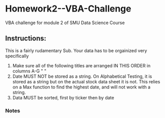 # Homework2--VBA-Challenge
VBA challenge for module 2 of SMU Data Science Course



## Instructions:
This is a fairly rudamentary Sub. Your data has to be orgainized very specifically
1. Make sure all of the following titles are arranged IN THIS ORDER in columns A-G
  "<ticker>	<date>	<open>	<high>	<low>	<close>	<vol>"
2. Date MUST NOT be stored as a string. On Alphabetical Testing, it is stored as a string but on the actual stock data sheet it is not. This relies on a Max function to find the highest date, and will not work with a string. 
3. Data MUST be sorted, first by ticker then by date
### Notes

